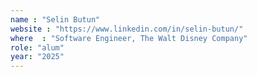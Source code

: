 ```yaml
---
name : "Selin Butun"
website : "https://www.linkedin.com/in/selin-butun/"
where  : "Software Engineer, The Walt Disney Company"
role: "alum"
year: "2025"
---
```

